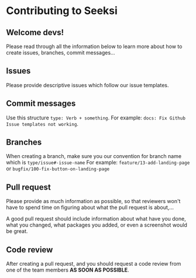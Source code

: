 # Contributing to Seeksi

## Welcome devs!

Please read through all the information below to learn more about how to create issues, branches, commit messages...

## Issues

Please provide descriptive issues which follow our issue templates.

## Commit messages

Use this structure `type: Verb + something`. For example: `docs: Fix Github Issue templates not working`.

## Branches

When creating a branch, make sure you our convention for branch name which is `type/issue#-issue-name`
For example: `feature/13-add-landing-page` or `bugfix/100-fix-button-on-landing-page`

## Pull request

Please provide as much information as possible, so that reviewers won't have to spend time on figuring about what the pull request is about,...

A good pull request should include information about what have you done, what you changed, what packages you added, or even a screenshot would be great.

## Code review

After creating a pull request, and you should request a code review from one of the team members **AS SOON AS POSSIBLE**.
